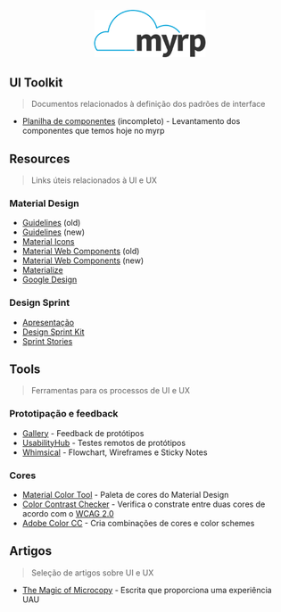 <p align="center">
  <img width="200" src="./logo.png" alt="Logo do myrp">
  <br>
</p>

## UI Toolkit
> Documentos relacionados à definição dos padrões de interface
- [Planilha de componentes](https://docs.google.com/spreadsheets/d/1Sz79KHL9bTtHlN-cvgwpS2rfOi6vjxnfMYijji9VY-s/edit?usp=sharing) (incompleto) - Levantamento dos componentes que temos hoje no myrp

## Resources
> Links úteis relacionados à UI e UX

### Material Design
- [Guidelines](https://material.io/archive/guidelines/) (old)
- [Guidelines](https://material.io/design) (new)
- [Material Icons](https://material.io/icons/)
- [Material Web Components](https://material-components-web.appspot.com/) (old) 
- [Material Web Components](https://material-components.github.io/material-components-web-catalog) (new)
- [Materialize](http://materializecss.com/)
- [Google Design](https://medium.com/google-design)

### Design Sprint
- [Apresentação](https://docs.google.com/presentation/d/1Ib0LFGxBQFqpaiOpzKZO5AuiE9JI92xLMs9uKQngK3o/edit?usp=sharing)
- [Design Sprint Kit](https://designsprintkit.withgoogle.com/)
- [Sprint Stories](https://sprintstories.com/)

## Tools
> Ferramentas para os processos de UI e UX

### Prototipação e feedback
- [Gallery](https://gallery.io/) - Feedback de protótipos
- [UsabilityHub](https://usabilityhub.com/) - Testes remotos de protótipos
- [Whimsical](https://whimsical.co/) - Flowchart, Wireframes e Sticky Notes

### Cores
- [Material Color Tool](https://material.io/tools/color) - Paleta de cores do Material Design
- [Color Contrast Checker](https://webaim.org/resources/contrastchecker/) - Verifica o constrate entre duas cores de acordo com o [WCAG 2.0](https://www.w3.org/TR/WCAG20/)
- [Adobe Color CC](https://color.adobe.com/pt/create/color-wheel/) - Cria combinações de cores e color schemes

## Artigos
> Seleção de artigos sobre UI e UX

- [The Magic of Microcopy](https://uxdesign.cc/the-magic-of-microcopy-a56c5decbe1f) - Escrita que proporciona uma experiência UAU
